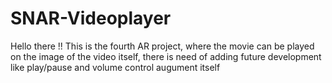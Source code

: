 # SNAR-Videoplayer
Hello there !!
This is the fourth AR project, where the movie can be played on the image of the video itself, there is need of adding future development like play/pause and volume control augument itself 
